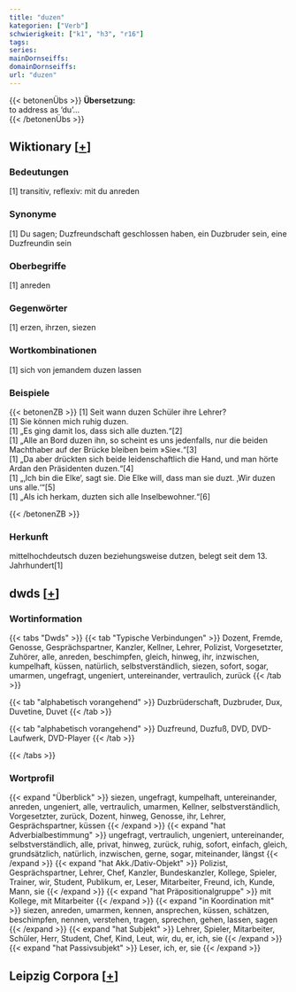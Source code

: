 ```yaml
---
title: "duzen"
kategorien: ["Verb"]
schwierigkeit: ["k1", "h3", "r16"]
tags:
series:
mainDornseiffs:
domainDornseiffs:
url: "duzen"
---
```


{{< betonenÜbs >}}
**Übersetzung:**  
to address as ‘du’...  
{{< /betonenÜbs >}}

## Wiktionary [[+](https://de.wiktionary.org/wiki/duzen)]

### Bedeutungen
[1] transitiv, reflexiv: mit du anreden  

### Synonyme
[1] Du sagen; Duzfreundschaft geschlossen haben, ein Duzbruder sein, eine Duzfreundin sein  

### Oberbegriffe
[1] anreden  

### Gegenwörter
[1] erzen, ihrzen, siezen  

### Wortkombinationen
[1] sich von jemandem duzen lassen  

### Beispiele
{{< betonenZB >}}
[1] Seit wann duzen Schüler ihre Lehrer?  
[1] Sie können mich ruhig duzen.  
[1] „Es ging damit los, dass sich alle duzten.“[2]  
[1] „Alle an Bord duzen ihn, so scheint es uns jedenfalls, nur die beiden Machthaber auf der Brücke bleiben beim »Sie«.“[3]  
[1] „Da aber drückten sich beide leidenschaftlich die Hand, und man hörte Ardan den Präsidenten duzen.“[4]  
[1] „‚Ich bin die Elke‘, sagt sie. Die Elke will, dass man sie duzt. ‚Wir duzen uns alle.‘“[5]  
[1] „Als ich herkam, duzten sich alle Inselbewohner.“[6]  

{{< /betonenZB >}}
### Herkunft
mittelhochdeutsch duzen beziehungsweise dutzen, belegt seit dem 13. Jahrhundert[1]  



## dwds [[+](https://www.dwds.de/wb/duzen)]

### Wortinformation
{{< tabs "Dwds" >}}
{{< tab "Typische Verbindungen" >}}
Dozent, Fremde, Genosse, Gesprächspartner, Kanzler, Kellner, Lehrer, Polizist, Vorgesetzter, Zuhörer, alle, anreden, beschimpfen, gleich, hinweg, ihr, inzwischen, kumpelhaft, küssen, natürlich, selbstverständlich, siezen, sofort, sogar, umarmen, ungefragt, ungeniert, untereinander, vertraulich, zurück
{{< /tab >}}

{{< tab "alphabetisch vorangehend" >}}
Duzbrüderschaft, Duzbruder, Dux, Duvetine, Duvet
{{< /tab >}}

{{< tab "alphabetisch vorangehend" >}}
Duzfreund, Duzfuß, DVD, DVD-Laufwerk, DVD-Player
{{< /tab >}}

{{< /tabs >}}

### Wortprofil
{{< expand "Überblick" >}} siezen, ungefragt, kumpelhaft, untereinander, anreden, ungeniert, alle, vertraulich, umarmen, Kellner, selbstverständlich, Vorgesetzter, zurück, Dozent, hinweg, Genosse, ihr, Lehrer, Gesprächspartner, küssen {{< /expand >}}
{{< expand "hat Adverbialbestimmung" >}} ungefragt, vertraulich, ungeniert, untereinander, selbstverständlich, alle, privat, hinweg, zurück, ruhig, sofort, einfach, gleich, grundsätzlich, natürlich, inzwischen, gerne, sogar, miteinander, längst {{< /expand >}}
{{< expand "hat Akk./Dativ-Objekt" >}} Polizist, Gesprächspartner, Lehrer, Chef, Kanzler, Bundeskanzler, Kollege, Spieler, Trainer, wir, Student, Publikum, er, Leser, Mitarbeiter, Freund, ich, Kunde, Mann, sie {{< /expand >}}
{{< expand "hat Präpositionalgruppe" >}} mit Kollege, mit Mitarbeiter {{< /expand >}}
{{< expand "in Koordination mit" >}} siezen, anreden, umarmen, kennen, ansprechen, küssen, schätzen, beschimpfen, nennen, verstehen, tragen, sprechen, gehen, lassen, sagen {{< /expand >}}
{{< expand "hat Subjekt" >}} Lehrer, Spieler, Mitarbeiter, Schüler, Herr, Student, Chef, Kind, Leut, wir, du, er, ich, sie {{< /expand >}}
{{< expand "hat Passivsubjekt" >}} Leser, ich, er, sie {{< /expand >}}

## Leipzig Corpora [[+](https://corpora.uni-leipzig.de/en/res?word=duzen&corpusId=deu_newscrawl-public_2018)]

